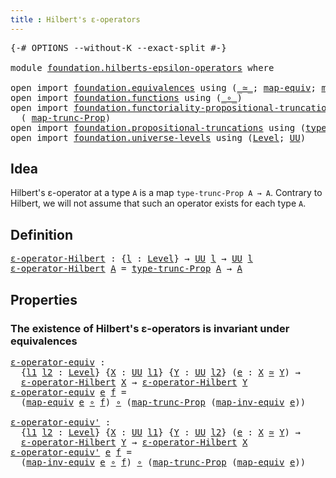 ```yaml
---
title : Hilbert's ε-operators
---
```


<pre class="Agda"><a id="48" class="Symbol">{-#</a> <a id="52" class="Keyword">OPTIONS</a> <a id="60" class="Pragma">--without-K</a> <a id="72" class="Pragma">--exact-split</a> <a id="86" class="Symbol">#-}</a>

<a id="91" class="Keyword">module</a> <a id="98" href="foundation.hilberts-epsilon-operators.html" class="Module">foundation.hilberts-epsilon-operators</a> <a id="136" class="Keyword">where</a>

<a id="143" class="Keyword">open</a> <a id="148" class="Keyword">import</a> <a id="155" href="foundation.equivalences.html" class="Module">foundation.equivalences</a> <a id="179" class="Keyword">using</a> <a id="185" class="Symbol">(</a><a id="186" href="foundation-core.equivalences.html#1621" class="Function Operator">_≃_</a><a id="189" class="Symbol">;</a> <a id="191" href="foundation-core.equivalences.html#1821" class="Function">map-equiv</a><a id="200" class="Symbol">;</a> <a id="202" href="foundation-core.equivalences.html#5036" class="Function">map-inv-equiv</a><a id="215" class="Symbol">)</a>
<a id="217" class="Keyword">open</a> <a id="222" class="Keyword">import</a> <a id="229" href="foundation.functions.html" class="Module">foundation.functions</a> <a id="250" class="Keyword">using</a> <a id="256" class="Symbol">(</a><a id="257" href="foundation-core.functions.html#420" class="Function Operator">_∘_</a><a id="260" class="Symbol">)</a>
<a id="262" class="Keyword">open</a> <a id="267" class="Keyword">import</a> <a id="274" href="foundation.functoriality-propositional-truncation.html" class="Module">foundation.functoriality-propositional-truncation</a> <a id="324" class="Keyword">using</a>
  <a id="332" class="Symbol">(</a> <a id="334" href="foundation.functoriality-propositional-truncation.html#1456" class="Function">map-trunc-Prop</a><a id="348" class="Symbol">)</a>
<a id="350" class="Keyword">open</a> <a id="355" class="Keyword">import</a> <a id="362" href="foundation.propositional-truncations.html" class="Module">foundation.propositional-truncations</a> <a id="399" class="Keyword">using</a> <a id="405" class="Symbol">(</a><a id="406" href="foundation.propositional-truncations.html#2048" class="Function">type-trunc-Prop</a><a id="421" class="Symbol">)</a>
<a id="423" class="Keyword">open</a> <a id="428" class="Keyword">import</a> <a id="435" href="foundation.universe-levels.html" class="Module">foundation.universe-levels</a> <a id="462" class="Keyword">using</a> <a id="468" class="Symbol">(</a><a id="469" href="Agda.Primitive.html#597" class="Postulate">Level</a><a id="474" class="Symbol">;</a> <a id="476" href="foundation-core.universe-levels.html#235" class="Primitive">UU</a><a id="478" class="Symbol">)</a>
</pre>
## Idea

Hilbert's ε-operator at a type `A` is a map `type-trunc-Prop A → A`. Contrary to Hilbert, we will not assume that such an operator exists for each type `A`.

## Definition

<pre class="Agda"><a id="ε-operator-Hilbert"></a><a id="675" href="foundation.hilberts-epsilon-operators.html#675" class="Function">ε-operator-Hilbert</a> <a id="694" class="Symbol">:</a> <a id="696" class="Symbol">{</a><a id="697" href="foundation.hilberts-epsilon-operators.html#697" class="Bound">l</a> <a id="699" class="Symbol">:</a> <a id="701" href="Agda.Primitive.html#597" class="Postulate">Level</a><a id="706" class="Symbol">}</a> <a id="708" class="Symbol">→</a> <a id="710" href="foundation-core.universe-levels.html#235" class="Primitive">UU</a> <a id="713" href="foundation.hilberts-epsilon-operators.html#697" class="Bound">l</a> <a id="715" class="Symbol">→</a> <a id="717" href="foundation-core.universe-levels.html#235" class="Primitive">UU</a> <a id="720" href="foundation.hilberts-epsilon-operators.html#697" class="Bound">l</a>
<a id="722" href="foundation.hilberts-epsilon-operators.html#675" class="Function">ε-operator-Hilbert</a> <a id="741" href="foundation.hilberts-epsilon-operators.html#741" class="Bound">A</a> <a id="743" class="Symbol">=</a> <a id="745" href="foundation.propositional-truncations.html#2048" class="Function">type-trunc-Prop</a> <a id="761" href="foundation.hilberts-epsilon-operators.html#741" class="Bound">A</a> <a id="763" class="Symbol">→</a> <a id="765" href="foundation.hilberts-epsilon-operators.html#741" class="Bound">A</a>
</pre>
## Properties

### The existence of Hilbert's ε-operators is invariant under equivalences

<pre class="Agda"><a id="ε-operator-equiv"></a><a id="871" href="foundation.hilberts-epsilon-operators.html#871" class="Function">ε-operator-equiv</a> <a id="888" class="Symbol">:</a>
  <a id="892" class="Symbol">{</a><a id="893" href="foundation.hilberts-epsilon-operators.html#893" class="Bound">l1</a> <a id="896" href="foundation.hilberts-epsilon-operators.html#896" class="Bound">l2</a> <a id="899" class="Symbol">:</a> <a id="901" href="Agda.Primitive.html#597" class="Postulate">Level</a><a id="906" class="Symbol">}</a> <a id="908" class="Symbol">{</a><a id="909" href="foundation.hilberts-epsilon-operators.html#909" class="Bound">X</a> <a id="911" class="Symbol">:</a> <a id="913" href="foundation-core.universe-levels.html#235" class="Primitive">UU</a> <a id="916" href="foundation.hilberts-epsilon-operators.html#893" class="Bound">l1</a><a id="918" class="Symbol">}</a> <a id="920" class="Symbol">{</a><a id="921" href="foundation.hilberts-epsilon-operators.html#921" class="Bound">Y</a> <a id="923" class="Symbol">:</a> <a id="925" href="foundation-core.universe-levels.html#235" class="Primitive">UU</a> <a id="928" href="foundation.hilberts-epsilon-operators.html#896" class="Bound">l2</a><a id="930" class="Symbol">}</a> <a id="932" class="Symbol">(</a><a id="933" href="foundation.hilberts-epsilon-operators.html#933" class="Bound">e</a> <a id="935" class="Symbol">:</a> <a id="937" href="foundation.hilberts-epsilon-operators.html#909" class="Bound">X</a> <a id="939" href="foundation-core.equivalences.html#1621" class="Function Operator">≃</a> <a id="941" href="foundation.hilberts-epsilon-operators.html#921" class="Bound">Y</a><a id="942" class="Symbol">)</a> <a id="944" class="Symbol">→</a>
  <a id="948" href="foundation.hilberts-epsilon-operators.html#675" class="Function">ε-operator-Hilbert</a> <a id="967" href="foundation.hilberts-epsilon-operators.html#909" class="Bound">X</a> <a id="969" class="Symbol">→</a> <a id="971" href="foundation.hilberts-epsilon-operators.html#675" class="Function">ε-operator-Hilbert</a> <a id="990" href="foundation.hilberts-epsilon-operators.html#921" class="Bound">Y</a>
<a id="992" href="foundation.hilberts-epsilon-operators.html#871" class="Function">ε-operator-equiv</a> <a id="1009" href="foundation.hilberts-epsilon-operators.html#1009" class="Bound">e</a> <a id="1011" href="foundation.hilberts-epsilon-operators.html#1011" class="Bound">f</a> <a id="1013" class="Symbol">=</a>
  <a id="1017" class="Symbol">(</a><a id="1018" href="foundation-core.equivalences.html#1821" class="Function">map-equiv</a> <a id="1028" href="foundation.hilberts-epsilon-operators.html#1009" class="Bound">e</a> <a id="1030" href="foundation-core.functions.html#420" class="Function Operator">∘</a> <a id="1032" href="foundation.hilberts-epsilon-operators.html#1011" class="Bound">f</a><a id="1033" class="Symbol">)</a> <a id="1035" href="foundation-core.functions.html#420" class="Function Operator">∘</a> <a id="1037" class="Symbol">(</a><a id="1038" href="foundation.functoriality-propositional-truncation.html#1456" class="Function">map-trunc-Prop</a> <a id="1053" class="Symbol">(</a><a id="1054" href="foundation-core.equivalences.html#5036" class="Function">map-inv-equiv</a> <a id="1068" href="foundation.hilberts-epsilon-operators.html#1009" class="Bound">e</a><a id="1069" class="Symbol">))</a>

<a id="ε-operator-equiv&#39;"></a><a id="1073" href="foundation.hilberts-epsilon-operators.html#1073" class="Function">ε-operator-equiv&#39;</a> <a id="1091" class="Symbol">:</a>
  <a id="1095" class="Symbol">{</a><a id="1096" href="foundation.hilberts-epsilon-operators.html#1096" class="Bound">l1</a> <a id="1099" href="foundation.hilberts-epsilon-operators.html#1099" class="Bound">l2</a> <a id="1102" class="Symbol">:</a> <a id="1104" href="Agda.Primitive.html#597" class="Postulate">Level</a><a id="1109" class="Symbol">}</a> <a id="1111" class="Symbol">{</a><a id="1112" href="foundation.hilberts-epsilon-operators.html#1112" class="Bound">X</a> <a id="1114" class="Symbol">:</a> <a id="1116" href="foundation-core.universe-levels.html#235" class="Primitive">UU</a> <a id="1119" href="foundation.hilberts-epsilon-operators.html#1096" class="Bound">l1</a><a id="1121" class="Symbol">}</a> <a id="1123" class="Symbol">{</a><a id="1124" href="foundation.hilberts-epsilon-operators.html#1124" class="Bound">Y</a> <a id="1126" class="Symbol">:</a> <a id="1128" href="foundation-core.universe-levels.html#235" class="Primitive">UU</a> <a id="1131" href="foundation.hilberts-epsilon-operators.html#1099" class="Bound">l2</a><a id="1133" class="Symbol">}</a> <a id="1135" class="Symbol">(</a><a id="1136" href="foundation.hilberts-epsilon-operators.html#1136" class="Bound">e</a> <a id="1138" class="Symbol">:</a> <a id="1140" href="foundation.hilberts-epsilon-operators.html#1112" class="Bound">X</a> <a id="1142" href="foundation-core.equivalences.html#1621" class="Function Operator">≃</a> <a id="1144" href="foundation.hilberts-epsilon-operators.html#1124" class="Bound">Y</a><a id="1145" class="Symbol">)</a> <a id="1147" class="Symbol">→</a>
  <a id="1151" href="foundation.hilberts-epsilon-operators.html#675" class="Function">ε-operator-Hilbert</a> <a id="1170" href="foundation.hilberts-epsilon-operators.html#1124" class="Bound">Y</a> <a id="1172" class="Symbol">→</a> <a id="1174" href="foundation.hilberts-epsilon-operators.html#675" class="Function">ε-operator-Hilbert</a> <a id="1193" href="foundation.hilberts-epsilon-operators.html#1112" class="Bound">X</a>
<a id="1195" href="foundation.hilberts-epsilon-operators.html#1073" class="Function">ε-operator-equiv&#39;</a> <a id="1213" href="foundation.hilberts-epsilon-operators.html#1213" class="Bound">e</a> <a id="1215" href="foundation.hilberts-epsilon-operators.html#1215" class="Bound">f</a> <a id="1217" class="Symbol">=</a>
  <a id="1221" class="Symbol">(</a><a id="1222" href="foundation-core.equivalences.html#5036" class="Function">map-inv-equiv</a> <a id="1236" href="foundation.hilberts-epsilon-operators.html#1213" class="Bound">e</a> <a id="1238" href="foundation-core.functions.html#420" class="Function Operator">∘</a> <a id="1240" href="foundation.hilberts-epsilon-operators.html#1215" class="Bound">f</a><a id="1241" class="Symbol">)</a> <a id="1243" href="foundation-core.functions.html#420" class="Function Operator">∘</a> <a id="1245" class="Symbol">(</a><a id="1246" href="foundation.functoriality-propositional-truncation.html#1456" class="Function">map-trunc-Prop</a> <a id="1261" class="Symbol">(</a><a id="1262" href="foundation-core.equivalences.html#1821" class="Function">map-equiv</a> <a id="1272" href="foundation.hilberts-epsilon-operators.html#1213" class="Bound">e</a><a id="1273" class="Symbol">))</a>
</pre>